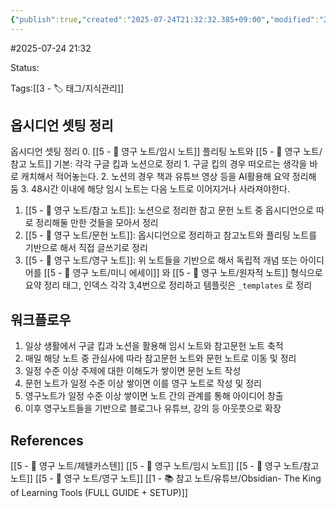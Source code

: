 ```yaml
---
{"publish":true,"created":"2025-07-24T21:32:32.385+09:00","modified":"2025-08-01T00:19:45.523+09:00","cssclasses":""}
---
```


#2025-07-24 21:32

Status: 

Tags:[[3 - 🏷️ 태그/지식관리]]

## 옵시디언 셋팅 정리
옵시디언 셋팅 정리
0. [[5 - 💎 영구 노트/임시 노트]] 플리팅 노트와 [[5 - 💎 영구 노트/참고 노트]] 기본: 각각 구글 킵과 노션으로 정리
	1. 구글 킵의 경우 떠오르는 생각을 바로 캐치해서 적어놓는다.
	2. 노션의 경우 책과 유튜브 영상 등을 AI활용해 요약 정리해 둠
	3. 48시간 이내에 해당 임시 노트는 다음 노트로 이어지거나 사라져야한다.
1. [[5 - 💎 영구 노트/참고 노트]]: 노션으로 정리한 참고 문헌 노트 중 옵시디언으로 따로 정리해둘 만한 것들을 모아서 정리
2. [[5 - 💎 영구 노트/문헌 노트]]: 옵시디언으로 정리하고  참고노트와 플리팅 노트를 기반으로 해서 직접 글쓰기로 정리
3. [[5 - 💎 영구 노트/영구 노트]]: 위 노트들을 기반으로 해서 독립적 개념 또는 아이디어를 [[5 - 💎 영구 노트/미니 에세이]] 와 [[5 - 💎 영구 노트/원자적 노트]] 형식으로 요약 정리
태그, 인덱스  각각 3,4번으로 정리하고 템플릿은 `_templates` 로 정리

## 워크플로우
1. 일상 생활에서 구글 킵과 노션을 활용해 임시 노트와 참고문헌 노트 축적
2. 매일 해당 노트 중 관심사에 따라 참고문헌 노트와 문헌 노트로 이동 및 정리
3. 일정 수준 이상 주제에 대한 이해도가 쌓이면 문헌 노트 작성
4. 문헌 노트가 일정 수준 이상 쌓이면 이를 영구 노트로 작성 및 정리
5. 영구노트가 일정 수준 이상 쌓이면 노트 간의 관계를 통해 아이디어 창출
6. 이후 영구노트들을 기반으로 블로그나 유튜브, 강의 등 아웃풋으로 확장
## References
 [[5 - 💎 영구 노트/제텔카스텐]]
 [[5 - 💎 영구 노트/임시 노트]]
[[5 - 💎 영구 노트/참고 노트]]
[[5 - 💎 영구 노트/영구 노트]]
[[1 - 📚 참고 노트/유튜브/Obsidian- The King of Learning Tools (FULL GUIDE + SETUP)]]